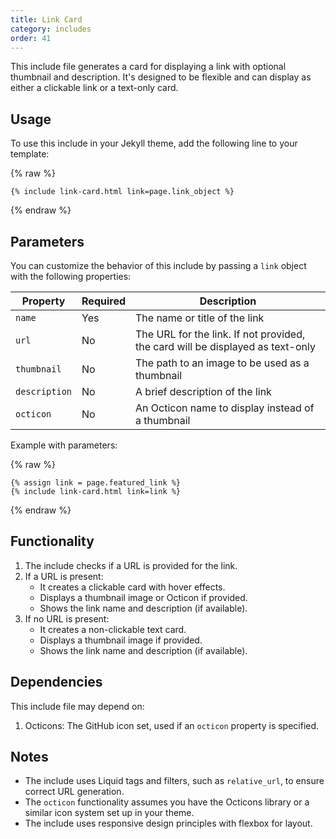 ```yaml
---
title: Link Card
category: includes
order: 41
---
```


This include file generates a card for displaying a link with optional thumbnail and description. It's designed to be flexible and can display as either a clickable link or a text-only card.

## Usage

To use this include in your Jekyll theme, add the following line to your template:

{% raw %}
```liquid
{% include link-card.html link=page.link_object %}
```
{% endraw %}

## Parameters

You can customize the behavior of this include by passing a `link` object with the following properties:

| Property | Required | Description |
|----------|----------|-------------|
| `name` | Yes | The name or title of the link |
| `url` | No | The URL for the link. If not provided, the card will be displayed as text-only |
| `thumbnail` | No | The path to an image to be used as a thumbnail |
| `description` | No | A brief description of the link |
| `octicon` | No | An Octicon name to display instead of a thumbnail |

Example with parameters:

{% raw %}
```liquid
{% assign link = page.featured_link %}
{% include link-card.html link=link %}
```
{% endraw %}

## Functionality

1. The include checks if a URL is provided for the link.
2. If a URL is present:
   - It creates a clickable card with hover effects.
   - Displays a thumbnail image or Octicon if provided.
   - Shows the link name and description (if available).
3. If no URL is present:
   - It creates a non-clickable text card.
   - Displays a thumbnail image if provided.
   - Shows the link name and description (if available).

## Dependencies

This include file may depend on:

1. Octicons: The GitHub icon set, used if an `octicon` property is specified.

## Notes

- The include uses Liquid tags and filters, such as `relative_url`, to ensure correct URL generation.
- The `octicon` functionality assumes you have the Octicons library or a similar icon system set up in your theme.
- The include uses responsive design principles with flexbox for layout.
